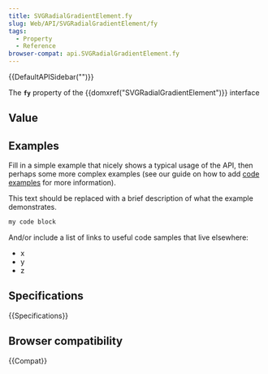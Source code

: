```yaml
---
title: SVGRadialGradientElement.fy
slug: Web/API/SVGRadialGradientElement/fy
tags:
  - Property
  - Reference
browser-compat: api.SVGRadialGradientElement.fy
---
```

{{DefaultAPISidebar("")}}

The **`fy`** property of the {{domxref("SVGRadialGradientElement")}} interface 

## Value



## Examples

Fill in a simple example that nicely shows a typical usage of the API, then perhaps some more complex examples (see our guide on how to add [code examples](/en-US/docs/MDN/Contribute/Structures/Code_examples) for more information).

This text should be replaced with a brief description of what the example demonstrates.

```js
my code block
```

And/or include a list of links to useful code samples that live elsewhere:

*   x
*   y
*   z

## Specifications

{{Specifications}}

## Browser compatibility

{{Compat}}


